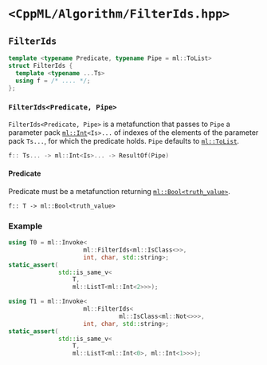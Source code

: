 # `<CppML/Algorithm/FilterIds.hpp>`

## `FilterIds`

```c++
template <typename Predicate, typename Pipe = ml::ToList>
struct FilterIds {
  template <typename ...Ts>
  using f = /* .... */;
};
```
### `FilterIds<Predicate, Pipe>`

`FilterIds<Predicate, Pipe>` is a metafunction that passes to `Pipe` a parameter pack [`ml::Int`](../Vocabulary/Value.md)`<Is>...` of indexes of the elements of the parameter pack `Ts...`, for which the predicate holds. `Pipe` defaults to [`ml::ToList`](../Functional/ToList.md).

```c++
f:: Ts... -> ml::Int<Is>... -> ResultOf(Pipe)
```

#### Predicate

Predicate must be a metafunction returning [`ml::Bool<truth_value>`](../Vocabulary/Value.md).
```
f:: T -> ml::Bool<truth_value>
```

### Example

```c++
using T0 = ml::Invoke<
                     ml::FilterIds<ml::IsClass<>>,
                     int, char, std::string>;
static_assert(
              std::is_same_v<
                  T,
                  ml::ListT<ml::Int<2>>>);

using T1 = ml::Invoke<
                     ml::FilterIds<
                               ml::IsClass<ml::Not<>>>,
                     int, char, std::string>;
static_assert(
              std::is_same_v<
                  T,
                  ml::ListT<ml::Int<0>, ml::Int<1>>>);
```

